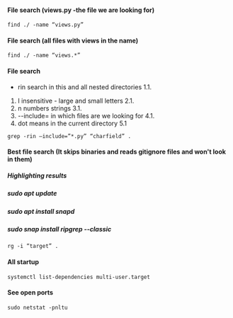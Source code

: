 
#### File search (views.py -the file we are looking for)
~~~~~~~~~~~~~~~~~~~~~~~~~~~~~~
find ./ -name “views.py”
~~~~~~~~~~~~~~~~~~~~~~~~~~~~~~

#### File search (all files with views in the name)
~~~~~~~~~~~~~~~~~~~~~~~~~~~~~~
find ./ -name “views.*”
~~~~~~~~~~~~~~~~~~~~~~~~~~~~~~

#### File search
- rin search in this and all nested directories 1.1.
 1. I insensitive - large and small letters 2.1.
 1. n numbers strings 3.1.
 1. --include= in which files are we looking for 4.1.
 1. dot means in the current directory 5.1
~~~~~~~~~~~~~~~~~~~~~~~~~~~~~~
grep -rin –include=”*.py” “charfield” .
~~~~~~~~~~~~~~~~~~~~~~~~~~~~~~

#### Best file search (It skips binaries and reads gitignore files and won't look in them)
##### Highlighting results
##### sudo apt update
##### sudo apt install snapd
##### sudo snap install ripgrep --classic
~~~~~~~~~~~~~~~~~~~~~~~~~~~~~~
rg -i “target” .
~~~~~~~~~~~~~~~~~~~~~~~~~~~~~~

#### All startup
~~~~~~~~~~~~~~~~~~~~~~~~~~~~~~
systemctl list-dependencies multi-user.target
~~~~~~~~~~~~~~~~~~~~~~~~~~~~~~

#### See open ports
~~~~~~~~~~~~~~~~~~~~~~~~~~~~~~
sudo netstat -pnltu
~~~~~~~~~~~~~~~~~~~~~~~~~~~~~~
